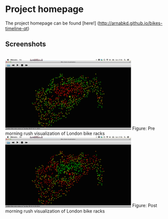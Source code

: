 # Project homepage

The project homepage can be found [here!] (http://arnabkd.github.io/bikes-timeline-qt)


## Screenshots

<br />
<img src="https://raw.githubusercontent.com/arnabkd/bikes-timeline-qt/gh-pages/screenshots/pre-morning-rush.png" width=400,height=300 />
Figure: Pre morning rush visualization of London bike racks

<br />
<img src="https://raw.githubusercontent.com/arnabkd/bikes-timeline-qt/gh-pages/screenshots/after-morning-rush.png"
width=400,height=300 />
Figure: Post morning rush visualization of London bike racks
